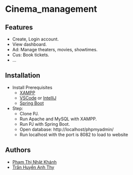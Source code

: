 # Cinema_management
## Features

- Create, Login account.
- View dashboard.
- Ad: Manage theaters, movies, showtimes.
- Cus: Book tickets.
- ...

## Installation

- Install Prerequisites
    - [XAMPP](https://www.apachefriends.org/download.html)
    - [VSCode](https://code.visualstudio.com/) or [IntelliJ](https://code.visualstudio.com/)
    - [Spring Boot]()
- Step:
    - Clone PJ.
    - Run Apache and MySQL with XAMPP.
    - Run PJ with Spring Boot.
    - Open database: http://localhost/phpmyadmin/
    - Run localhost with the port is 8082 to load to website

## Authors

- [Phạm Thị Nhật Khánh](https://github.com/khanh20521455)
- [Trần Huyền Anh Thy](https://github.com/Fish7749)

